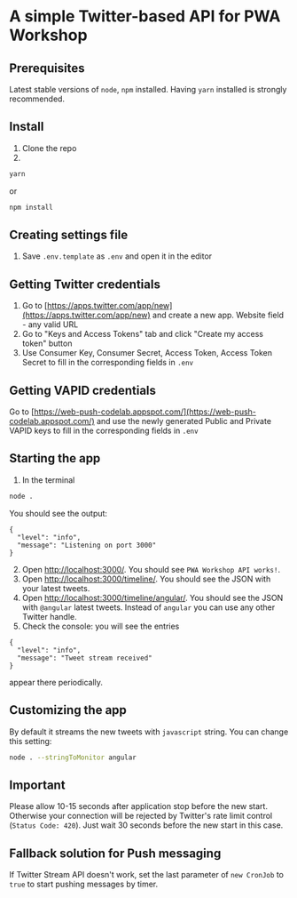 # A simple Twitter-based API for PWA Workshop

## Prerequisites
Latest stable versions of `node`, `npm` installed. Having `yarn` installed is strongly recommended.

## Install
1. Clone the repo
2. 
```bash
yarn
```
or
```bash
npm install
```

## Creating settings file
1. Save `.env.template` as `.env` and open it in the editor

## Getting Twitter credentials
1. Go to [https://apps.twitter.com/app/new](https://apps.twitter.com/app/new) and create a new app. Website field - any valid URL
2. Go to "Keys and Access Tokens" tab and click "Create my access token" button
3. Use Consumer Key, Consumer Secret, Access Token, Access Token Secret to fill in the corresponding fields in `.env`

## Getting VAPID credentials
Go to [https://web-push-codelab.appspot.com/](https://web-push-codelab.appspot.com/) and use the newly generated Public and Private VAPID keys to fill in the corresponding fields in `.env`

## Starting the app
1. In the terminal
```bash
node .
```
You should see the output:
```
{
  "level": "info",
  "message": "Listening on port 3000"
}
```
2. Open [http://localhost:3000/](http://localhost:3000/). You should see `PWA Workshop API works!`.
3. Open [http://localhost:3000/timeline/](http://localhost:3000/timeline/). You should see the JSON with your latest tweets.
4. Open [http://localhost:3000/timeline/angular/](http://localhost:3000/timeline/angular/). You should see the JSON with `@angular` latest tweets. Instead of `angular` you can use any other Twitter handle.
5. Check the console: you will see the entries
```
{
  "level": "info",
  "message": "Tweet stream received"
}
```
appear there periodically.


## Customizing the app
By default it streams the new tweets with `javascript` string. You can change this setting:
```bash
node . --stringToMonitor angular
```

## Important
Please allow 10-15 seconds after application stop before the new start. Otherwise your connection will be rejected by Twitter's rate limit control (`Status Code: 420`). Just wait 30 seconds before the new start in this case.

## Fallback solution for Push messaging
If Twitter Stream API doesn't work, set the last parameter of `new CronJob` to `true` to start pushing messages by timer. 
